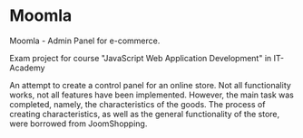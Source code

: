 # Moomla
Moomla - Admin Panel for e-commerce.

Exam project for course "JavaScript Web Application Development" in IT-Academy

An attempt to create a control panel for an online store. Not all functionality works, not all features have been implemented. However, the main task was completed, namely, the characteristics of the goods. The process of creating characteristics, as well as the general functionality of the store, were borrowed from JoomShopping.
